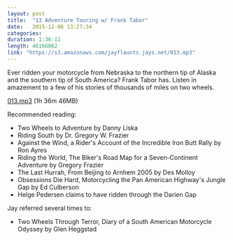 ```yaml
---
layout: post
title:  "13 Adventure Touring w/ Frank Tabor"
date:   2015-12-06 13:27:34
categories: 
duration: 1:36:11
length: 46166062
link: "https://s3.amazonaws.com/jayflaunts.jays.net/013.mp3"
---
```


Ever ridden your motorcycle from Nebraska to the northern tip of Alaska
and the southern tip of South America? Frank Tabor has. Listen in amazement
to a few of his stories of thousands of miles on two wheels. 

<a href="{{site.storage_url}}/013.mp3" target="_blank">013.mp3</a> (1h 36m 46MB) 

Recommended reading:

* Two Wheels to Adventure by Danny Liska
* Riding South by Dr. Gregory W. Frazier
* Against the Wind, a Rider's Account of the Incredible Iron Butt Rally by Ron Ayres
* Riding the World, The Biker's Road Map for a Seven-Continent Adventure by Gregory Frazier
* The Last Hurrah, From Beijing to Arnhem 2005 by Des Molloy
* Obsessions Die Hard, Motorcycling the Pan American Highway's Jungle Gap by Ed Culberson
* Helge Pedersen claims to have ridden through the Darien Gap

Jay referred several times to:

* Two Wheels Through Terror, Diary of a South American Motorcycle Odyssey by Glen Heggstad

